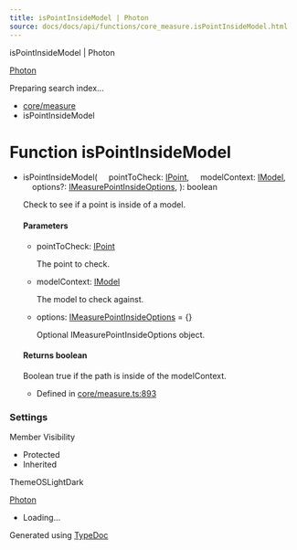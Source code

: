 ```yaml
---
title: isPointInsideModel | Photon
source: docs/docs/api/functions/core_measure.isPointInsideModel.html
---
```


isPointInsideModel | Photon

[Photon](../index.md)




Preparing search index...

* [core/measure](../modules/core_measure.md)
* isPointInsideModel

# Function isPointInsideModel

* isPointInsideModel(
      pointToCheck: [IPoint](../interfaces/core_schema.IPoint.md),
      modelContext: [IModel](../interfaces/core_schema.IModel.md),
      options?: [IMeasurePointInsideOptions](../interfaces/core_maker.IMeasurePointInsideOptions.md),
  ): boolean

  Check to see if a point is inside of a model.

  #### Parameters

  + pointToCheck: [IPoint](../interfaces/core_schema.IPoint.md)

    The point to check.
  + modelContext: [IModel](../interfaces/core_schema.IModel.md)

    The model to check against.
  + options: [IMeasurePointInsideOptions](../interfaces/core_maker.IMeasurePointInsideOptions.md) = {}

    Optional IMeasurePointInsideOptions object.

  #### Returns boolean

  Boolean true if the path is inside of the modelContext.

  + Defined in [core/measure.ts:893](https://github.com/mwhite454/photon/blob/main/packages/photon/src/core/measure.ts#L893)

### Settings

Member Visibility

* Protected
* Inherited

ThemeOSLightDark

[Photon](../index.md)

* Loading...

Generated using [TypeDoc](https://typedoc.org/)
